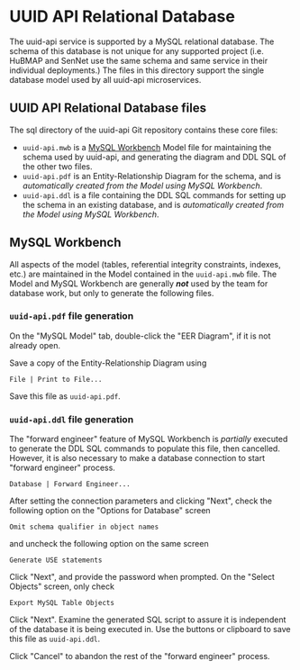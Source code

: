 # UUID API Relational Database

The uuid-api service is supported by a MySQL relational database.  The schema of
this database is not unique for any supported project (i.e. HuBMAP and SenNet use the same schema and same service in their
individual deployments.) The files in this directory support the single database model used
by all uuid-api microservices.

## UUID API Relational Database files
The sql directory of the uuid-api Git repository contains these core files:
 * `uuid-api.mwb` is a [MySQL Workbench](https://www.mysql.com/products/workbench/) Model file for maintaining the schema used by uuid-api, and generating the diagram and DDL SQL of the other two files.
 * `uuid-api.pdf` is an Entity-Relationship Diagram for the schema, and is *automatically created from the Model using MySQL Workbench*.
 * `uuid-api.ddl` is a file containing the DDL SQL commands for setting up the schema in an existing database, and is *automatically created from the Model using MySQL Workbench*.

## MySQL Workbench
All aspects of the model (tables, referential integrity constraints, indexes, etc.) are maintained in the Model contained in the `uuid-api.mwb` file.  The Model and MySQL Workbench are generally **_not_** used by the team for database work, but only to generate the following files.

### `uuid-api.pdf` file generation
On the "MySQL Model" tab, double-click the "EER Diagram", if it is not already open.

Save a copy of the Entity-Relationship Diagram using
````
File | Print to File...
````
Save this file as `uuid-api.pdf`.

### `uuid-api.ddl` file generation
The "forward engineer" feature of MySQL Workbench is *partially* executed to generate the DDL SQL commands to populate this file, then cancelled. However, it is also necessary to make a database connection to start "forward engineer" process.
````
Database | Forward Engineer...
````
After setting the connection parameters and clicking "Next", check the following option on the "Options for Database" screen
````
Omit schema qualifier in object names
````
and uncheck the following option on the same screen
````
Generate USE statements
````
Click "Next", and provide the password when prompted.  On the "Select Objects" screen, only check
````
Export MySQL Table Objects
````
Click "Next".  Examine the generated SQL script to assure it is independent of the database it is being executed in. Use the buttons or clipboard to save this file as `uuid-api.ddl`.

Click "Cancel" to abandon the rest of the "forward engineer" process.

